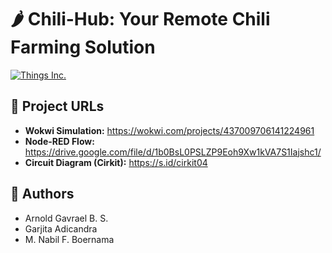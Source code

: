 # 🌶️ Chili-Hub: Your Remote Chili Farming Solution

[![Things Inc.](https://img.shields.io/badge/by-Things%20Inc.-blueviolet)](https://www.youtube.com/watch?v=dQw4w9WgXcQ)

## 🔗 Project URLs

* **Wokwi Simulation:** https://wokwi.com/projects/437009706141224961
* **Node-RED Flow:** https://drive.google.com/file/d/1b0BsL0PSLZP9Eoh9Xw1kVA7S1Iajshc1/
* **Circuit Diagram (Cirkit):** https://s.id/cirkit04

## 👥 Authors

* Arnold Gavrael B. S.
* Garjita Adicandra
* M. Nabil F. Boernama
